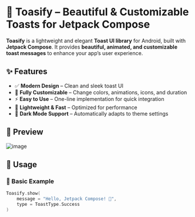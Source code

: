 # 🚀 Toasify – Beautiful & Customizable Toasts for Jetpack Compose  

**Toasify** is a lightweight and elegant **Toast UI library** for Android, built with **Jetpack Compose**. It provides **beautiful, animated, and customizable toast messages** to enhance your app’s user experience.  

## ✨ Features  
- ✅ **Modern Design** – Clean and sleek toast UI  
- 🎨 **Fully Customizable** – Change colors, animations, icons, and duration  
- ⚡ **Easy to Use** – One-line implementation for quick integration  
- 🚀 **Lightweight & Fast** – Optimized for performance  
- 🌙 **Dark Mode Support** – Automatically adapts to theme settings  

## 📸 Preview  
![image](https://github.com/user-attachments/assets/a658cea1-3915-4a20-93db-d0bb8c002203)


  

## 📌 Usage  

### 🏁 Basic Example  
```kotlin
Toasify.show(
    message = "Hello, Jetpack Compose! 🚀",
    type = ToastType.Success
)
